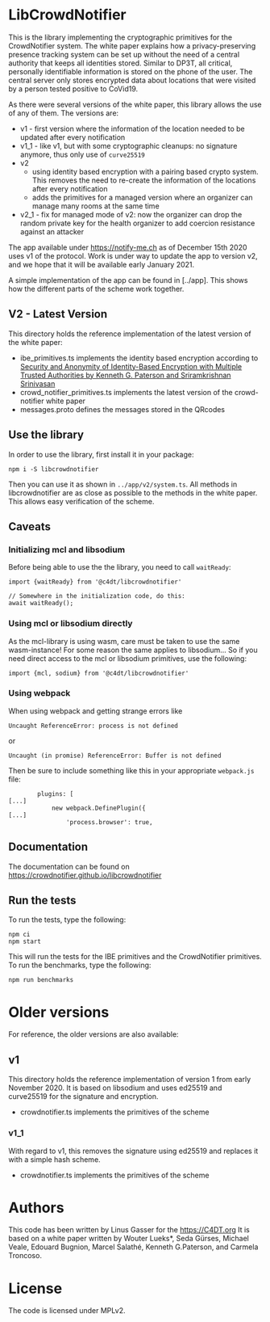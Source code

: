 # LibCrowdNotifier

This is the library implementing the cryptographic primitives for the CrowdNotifier system.
The white paper explains how a privacy-preserving presence tracking system can be set up without the need of a
 central authority that keeps all identities stored.
Similar to DP3T, all critical, personally identifiable information is stored on the phone of the user.
The central server only stores encrypted data about locations that were visited by a person tested positive to CoVid19.

As there were several versions of the white paper, this library allows the use of any of them.
The versions are:
- v1 - first version where the information of the location needed to be updated after every notification
- v1_1 - like v1, but with some cryptographic cleanups: no signature anymore, thus only use of `curve25519`
- v2 
  - using identity based encryption with a pairing based crypto system. This removes the need to re-create the
   information of the locations after every notification
  - adds the primitives for a managed version where an organizer can manage many rooms at the same time
- v2_1 - fix for managed mode of v2: now the organizer can drop the random private key for the health organizer to add
 coercion resistance against an attacker
 
The app available under https://notify-me.ch as of December 15th 2020 uses v1 of the protocol.
Work is under way to update the app to version v2, and we hope that it will be available early January 2021.

A simple implementation of the app can be found in [../app].
This shows how the different parts of the scheme work together.

## V2 - Latest Version

This directory holds the reference implementation of the latest version of the white paper:
- ibe_primitives.ts implements the identity based encryption according to [Security and Anonymity of Identity-Based
Encryption with Multiple Trusted Authorities by Kenneth G. Paterson and Sriramkrishnan
Srinivasan](http://www.isg.rhul.ac.uk/~prai175/PatersonS08.pdf)
- crowd_notifier_primitives.ts implements the latest version of the crowd-notifier white paper
- messages.proto defines the messages stored in the QRcodes

## Use the library

In order to use the library, first install it in your package:

```
npm i -S libcrowdnotifier
```

Then you can use it as shown in `../app/v2/system.ts`.
All methods in libcrowdnotifier are as close as possible to the methods in the white paper.
This allows easy verification of the scheme.

## Caveats

### Initializing mcl and libsodium

Before being able to use the the library, you need to call `waitReady`:

```
import {waitReady} from '@c4dt/libcrowdnotifier'

// Somewhere in the initialization code, do this:
await waitReady();
``` 

### Using mcl or libsodium directly

As the mcl-library is using wasm, care must be taken to use the same wasm-instance!
For some reason the same applies to libsodium...
So if you need direct access to the mcl or libsodium primitives, use the following:

```
import {mcl, sodium} from '@c4dt/libcrowdnotifier'
```

### Using webpack

When using webpack and getting strange errors like

```
Uncaught ReferenceError: process is not defined
```

or

```
Uncaught (in promise) ReferenceError: Buffer is not defined
```

Then be sure to include something like this in your appropriate `webpack.js` file:

```
        plugins: [
[...]
            new webpack.DefinePlugin({
[...]
                'process.browser': true,
```

## Documentation

The documentation can be found on https://crowdnotifier.github.io/libcrowdnotifier

## Run the tests

To run the tests, type the following:

```
npm ci
npm start
```

This will run the tests for the IBE primitives and the CrowdNotifier primitives.
To run the benchmarks, type the following:

```
npm run benchmarks
```

# Older versions

For reference, the older versions are also available:

## v1

This directory holds the reference implementation of version 1 from early November 2020. 
It is based on libsodium and uses ed25519 and curve25519 for the signature and encryption. 
- crowdnotifier.ts implements the primitives of the scheme

### v1_1

With regard to v1, this removes the signature using ed25519 and replaces it with a simple hash scheme.
- crowdnotifier.ts implements the primitives of the scheme

# Authors

This code has been written by Linus Gasser for the https://C4DT.org
It is based on a white paper written by Wouter Lueks*, Seda Gürses, Michael Veale, Edouard Bugnion, Marcel Salathé, 
Kenneth G.Paterson, and Carmela Troncoso.

# License

The code is licensed under MPLv2.
